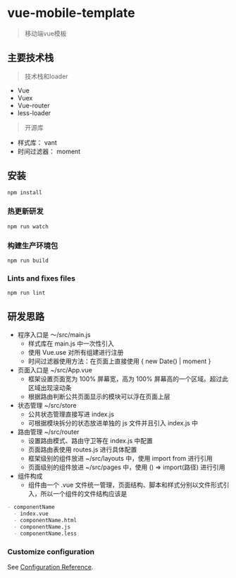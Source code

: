 # vue-mobile-template

> 移动端vue模板

## 主要技术栈
> 技术栈和loader
- Vue
- Vuex
- Vue-router
- less-loader

> 开源库
- 样式库： vant
- 时间过滤器： moment

## 安装
```
npm install
```

### 热更新研发
```
npm run watch
```

### 构建生产环境包
```
npm run build
```

### Lints and fixes files
```
npm run lint
```
## 研发思路

- 程序入口是 ～/src/main.js
  - 样式库在 main.js 中一次性引入
  - 使用 Vue.use 对所有组建进行注册
  - 时间过滤器使用方法：在页面上直接使用 { new Date() | moment }
- 页面入口是 ~/src/App.vue
  - 框架设置页面宽为 100% 屏幕宽，高为 100% 屏幕高的一个区域。超过此区域出现滚动条
  - 根据路由判断公共页面显示的模块可以浮在页面上层
- 状态管理 ~/src/store
  - 公共状态管理直接写进 index.js
  - 可根据模块拆分的状态放进单独的 js 文件并且引入 index.js 中
- 路由管理 ~/src/router
  - 设置路由模式、路由守卫等在 index.js 中配置
  - 页面路由表使用 routes.js 进行具体配置
  - 框架级别的组件放进 ~/src/layouts 中，使用 import from 进行引用
  - 页面级别的组件放进 ~/src/pages 中，使用 () => import(路径) 进行引用
- 组件构成
  - 组件由一个 .vue 文件统一管理，页面结构、脚本和样式分别以文件形式引入，所以一个组件的文件结构应该是

```markdown
- componentName
  - index.vue
  - componentName.html
  - componentName.js
  - componentName.less
```

### Customize configuration
See [Configuration Reference](https://cli.vuejs.org/config/).
